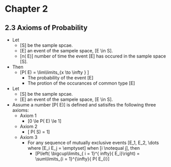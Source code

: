 # Chapter 2

## 2.3 Axioms of Probability
* Let
  * \[S\] be the sample spcae.
  * \[E\] an event of the sampele space, \[E \in S\].
  * \[n( E)\] number of time the event \[E\] has occured in the sample space \[S\].
* Then
  * \[P( E) = \lim\limits_{x \to \infty } \]
      * The probability of the event \[E\]
      * The protion of the occurances of common type \[E\]
* Let
  * \[S\] be the sample spcae.
  * \[E\] an event of the sampele space, \[E \in S\].
* Assume a number \[P( E)\] is defined and satisifes the
following three axioms:
  * Axiom 1
      * \[0 \le P( E) \le 1\]
  * Axiom 2
      * \[ P( S) = 1\]
  * Axiom 3
      * For any sequence of mutually exclusive events \[E_1, E_2, \dots where \[E_i E_j = \emptyset\] when \[i \notequal j\], then
          * \[P\left( \bigcup\limits_{ i = 1}^{ infty}{ E_i}\right) 
            = \sum\limits_{i = 1}^{\infty}{ P( E_i)}\]